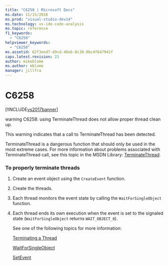 ```yaml
---
title: "C6258 | Microsoft Docs"
ms.date: 11/15/2016
ms.prod: "visual-studio-dev14"
ms.technology: vs-ide-code-analysis
ms.topic: reference
f1_keywords: 
  - "C6258"
helpviewer_keywords: 
  - "C6258"
ms.assetid: 62f3eed7-d9cd-46eb-8c38-0bc4f647941f
caps.latest.revision: 21
author: mikeblome
ms.author: mblome
manager: jillfra
---
```

# C6258
[!INCLUDE[vs2017banner](../includes/vs2017banner.md)]

warning C6258: using TerminateThread does not allow proper thread clean up.  
  
 This warning indicates that a call to TerminateThread has been detected.  
  
 TerminateThread is a dangerous function that should only be used in the most extreme cases. For more information about problems associated with TerminateThread call, see this topic in the MSDN Library: [TerminateThread](https://go.microsoft.com/fwlink/?LinkId=150233).  
  
### To properly terminate threads  
  
1. Create an event object using the `CreateEvent` function.  
  
2. Create the threads.  
  
3. Each thread monitors the event state by calling the `WaitForSingleObject` function.  
  
4. Each thread ends its own execution when the event is set to the signaled state (`WaitForSingleObject` returns `WAIT_OBJECT_0`).  
  
   See one of the following topics for more information:  
  
   [Terminating a Thread](https://go.microsoft.com/fwlink/?LinkId=150234)  
  
   [WaitForSingleObject](https://go.microsoft.com/fwlink/?LinkId=150235)  
  
   [SetEvent](https://go.microsoft.com/fwlink/?LinkId=150232)
